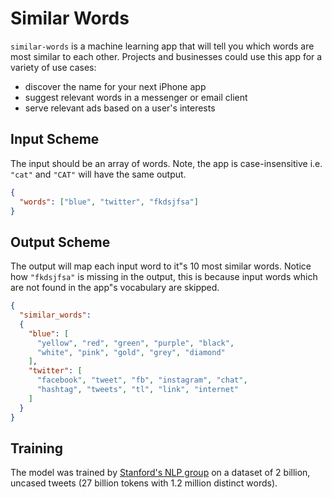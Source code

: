 # Similar Words
`similar-words` is a machine learning app that will tell you which words are most similar to each other. Projects and 
businesses could use this app for a variety of use cases:
  * discover the name for your next iPhone app
  * suggest relevant words in a messenger or email client
  * serve relevant ads based on a user's interests


## Input Scheme
The input should be an array of words. Note, the app is case-insensitive i.e. 
`"cat"` and `"CAT"` will have the same output.
```json
{
  "words": ["blue", "twitter", "fkdsjfsa"]
}
```

## Output Scheme
The output will map each input word to it"s 10 most similar words. Notice how 
`"fkdsjfsa"` is missing in the output, this is because input words which are 
not found in the app"s vocabulary are skipped.
 
```json
{
  "similar_words": 
  {
    "blue": [
      "yellow", "red", "green", "purple", "black", 
      "white", "pink", "gold", "grey", "diamond"
    ],
    "twitter": [
      "facebook", "tweet", "fb", "instagram", "chat", 
      "hashtag", "tweets", "tl", "link", "internet"
    ]
  }
}
```


## Training
The model was trained by [Stanford's NLP group][1] on a dataset of 2 billion, uncased tweets 
(27 billion tokens with 1.2 million distinct words).


[1]: https://nlp.stanford.edu/projects/glove/

